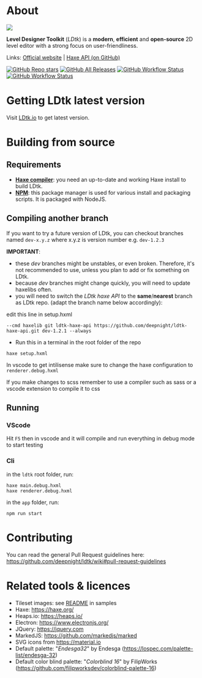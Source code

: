# About

![](https://github.com/deepnight/ldtk/blob/master/app/assets/img/LDtk.svg)

**Level Designer Toolkit** (*LDtk*) is a **modern**, **efficient** and **open-source** 2D level editor with a strong focus on user-friendliness.

Links: [Official website](https://ldtk.io/) | [Haxe API (on GitHub)](https://github.com/deepnight/ldtk-haxe-api)

[![GitHub Repo stars](https://img.shields.io/github/stars/deepnight/ldtk?color=%23dca&label=%E2%AD%90)](https://github.com/deepnight/ldtk)
[![GitHub All Releases](https://img.shields.io/github/downloads/deepnight/ldtk/total?color=%2389b&label=Downloads)](https://github.com/deepnight/ldtk/releases/latest)
[![GitHub Workflow Status](https://img.shields.io/github/actions/workflow/status/deepnight/ldtk/test-windows.yml?label=LDtk%20build)](https://github.com/deepnight/ldtk/actions/workflows/test-windows.yml)
[![GitHub Workflow Status](https://img.shields.io/github/actions/workflow/status/deepnight/ldtk-haxe-api/unitTests.yml?label=Unit%20tests)](https://github.com/deepnight/ldtk-haxe-api/actions/workflows/unitTests.yml)

# Getting LDtk latest version

Visit [LDtk.io](https://ldtk.io) to get latest version.

# Building from source

## Requirements

- **[Haxe compiler](https://haxe.org)**: you need an up-to-date and working Haxe install  to build LDtk.
- **[NPM](https://nodejs.org/en/download/)**: this package manager is used for various install and packaging scripts. It is packaged with NodeJS.

## Compiling another branch

If you want to try a future version of LDtk, you can checkout branches named `dev-x.y.z` where x.y.z is version number e.g. `dev-1.2.3`

**IMPORTANT**:
- these *dev* branches might be unstables, or even broken. Therefore, it's not recommended to use, unless you plan to add or fix something on LDtk.
- because *dev* branches might change quickly, you will need to update haxelibs often.
- you will need to switch the *LDtk haxe API* to the **same**/**nearest** branch as LDtk repo. (adapt the branch name below accordingly):

edit this line in setup.hxml
```
--cmd haxelib git ldtk-haxe-api https://github.com/deepnight/ldtk-haxe-api.git dev-1.2.1 --always
```

- Run this in a terminal in the root folder of the repo
```
haxe setup.hxml
```

In vscode to get intilisense make sure to change the haxe configuration to `renderer.debug.hxml`

If you make changes to scss remember to use a compiler such as sass or a vscode extension to compile it to css

## Running

### VScode

Hit `F5` then in vscode and it will compile and run everything in debug mode to start testing

### Cli

in the `ldtk` root folder, run:
```
haxe main.debug.hxml
haxe renderer.debug.hxml
```

in the `app` folder, run:

```
npm run start
```

# Contributing

You can read the general Pull Request guidelines here:
https://github.com/deepnight/ldtk/wiki#pull-request-guidelines

# Related tools & licences

- Tileset images: see [README](app/extraFiles/samples/README.md) in samples
- Haxe: https://haxe.org/
- Heaps.io: https://heaps.io/
- Electron: https://www.electronjs.org/
- JQuery: https://jquery.com
- MarkedJS: https://github.com/markedjs/marked
- SVG icons from https://material.io
- Default palette: "*Endesga32*" by Endesga (https://lospec.com/palette-list/endesga-32)
- Default color blind palette: "*Colorblind 16*" by FilipWorks (https://github.com/filipworksdev/colorblind-palette-16)
